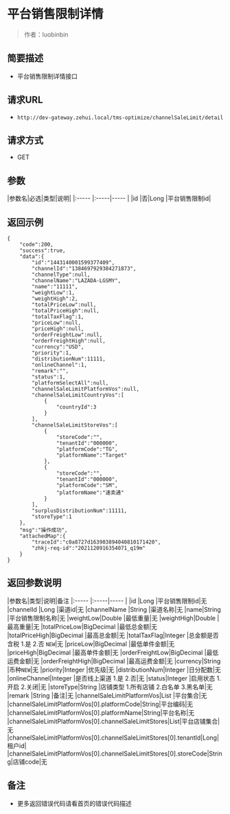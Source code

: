 # 平台销售限制详情

> 作者：luobinbin

## 简要描述

- 平台销售限制详情接口

## 请求URL
- `http://dev-gateway.zehui.local/tms-optimize/channelSaleLimit/detail`
  
## 请求方式
- GET

## 参数

|参数名|必选|类型|说明|
|:-----  |:-----|-----                  |
|id |否|Long   |平台销售限制id|

## 返回示例 

``` 
{
    "code":200,
    "success":true,
    "data":{
        "id":"1443140001599377409",
        "channelId":"1384697929384271873",
        "channelType":null,
        "channelName":"LAZADA-LGSMY",
        "name":"11111",
        "weightLow":1,
        "weightHigh":2,
        "totalPriceLow":null,
        "totalPriceHigh":null,
        "totalTaxFlag":1,
        "priceLow":null,
        "priceHigh":null,
        "orderFreightLow":null,
        "orderFreightHigh":null,
        "currency":"USD",
        "priority":1,
        "distributionNum":11111,
        "onlineChannel":1,
        "remark":"",
        "status":1,
        "platformSelectAll":null,
        "channelSaleLimitPlatformVos":null,
        "channelSaleLimitCountryVos":[
            {
                "countryId":3
            }
        ],
        "channelSaleLimitStoreVos":[
            {
                "storeCode":"",
                "tenantId":"000000",
                "platformCode":"TG",
                "platformName":"Target"
            },
            {
                "storeCode":"",
                "tenantId":"000000",
                "platformCode":"SM",
                "platformName":"速卖通"
            }
        ],
        "surplusDistributionNum":11111,
        "storeType":1
    },
    "msg":"操作成功",
    "attachedMap":{
        "traceId":"c0a8727d163903894040810171420",
        "zhkj-req-id":"2021120916354071_q19m"
    }
}
```

## 返回参数说明

|参数名|类型|说明|备注
|:-----  |:-----|-----                  |
|id |Long   |平台销售限制id|无
|channelId |Long   |渠道id|无
|channelName |String   |渠道名称|无
|name|String   |平台销售限制名称|无
|weightLow|Double   |最低重量|无
|weightHigh|Double   |最高重量|无
|totalPriceLow|BigDecimal   |最低总金额|无
|totalPriceHigh|BigDecimal   |最高总金额|无
|totalTaxFlag|Integer   |总金额是否含税 1.是 2.否 `NEW`|无
|priceLow|BigDecimal   |最低单件金额|无
|priceHigh|BigDecimal   |最高单件金额|无
|orderFreightLow|BigDecimal   |最低运费金额|无
|orderFreightHigh|BigDecimal   |最高运费金额|无
|currency|String   |币种`NEW`|无
|priority|Integer   |优先级|无
|distributionNum|Integer   |日分配数|无
|onlineChannel|Integer   |是否线上渠道 1.是 2.否|无
|status|Integer   |启用状态 1.开启 2.关闭|无
|storeType|String  |店铺类型 1.所有店铺 2.白名单 3.黑名单|无
|remark |String   |备注|无
|channelSaleLimitPlatformVos|List   |平台集合|无
|channelSaleLimitPlatformVos[0].platformCode|String|平台编码|无
|channelSaleLimitPlatformVos[0].platformName|String|平台名称|无
|channelSaleLimitPlatformVos[0].channelSaleLimitStores|List|平台店铺集合|无
|channelSaleLimitPlatformVos[0].channelSaleLimitStores[0].tenantId|Long|租户id|
|channelSaleLimitPlatformVos[0].channelSaleLimitStores[0].storeCode|String|店铺code|无

## 备注 

- 更多返回错误代码请看首页的错误代码描述